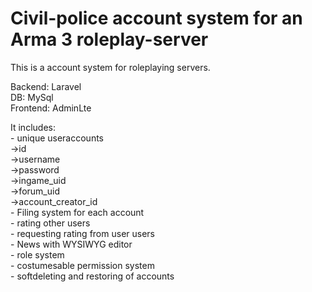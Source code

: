 # Civil-police account system for an Arma 3 roleplay-server<br>

This is a account system for roleplaying servers.<br>

Backend: Laravel<br>
DB: MySql<br>
Frontend: AdminLte<br>

It includes:<br>
    - unique useraccounts <br>
        ->id<br>
        ->username<br>
        ->password<br>
        ->ingame_uid<br>
        ->forum_uid<br>
        ->account_creator_id<br>
    - Filing system for each account<br>
    - rating other users<br>
    - requesting rating from user users<br>
    - News with WYSIWYG editor<br>
    - role system<br>
    - costumesable permission system<br>
    - softdeleting and restoring of accounts<br>

